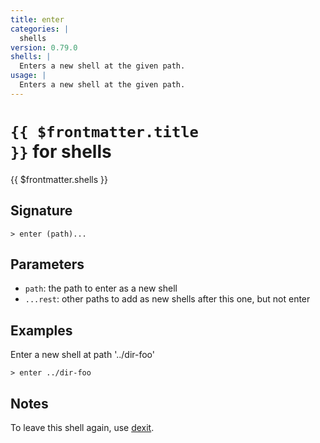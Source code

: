 ```yaml
---
title: enter
categories: |
  shells
version: 0.79.0
shells: |
  Enters a new shell at the given path.
usage: |
  Enters a new shell at the given path.
---
```


# <code>{{ $frontmatter.title }}</code> for shells

<div class='command-title'>{{ $frontmatter.shells }}</div>

## Signature

```> enter (path)...```

## Parameters

 -  `path`: the path to enter as a new shell
 -  `...rest`: other paths to add as new shells after this one, but not enter

## Examples

Enter a new shell at path '../dir-foo'
```shell
> enter ../dir-foo

```

## Notes

To leave this shell again, use [dexit](dexit.md).
